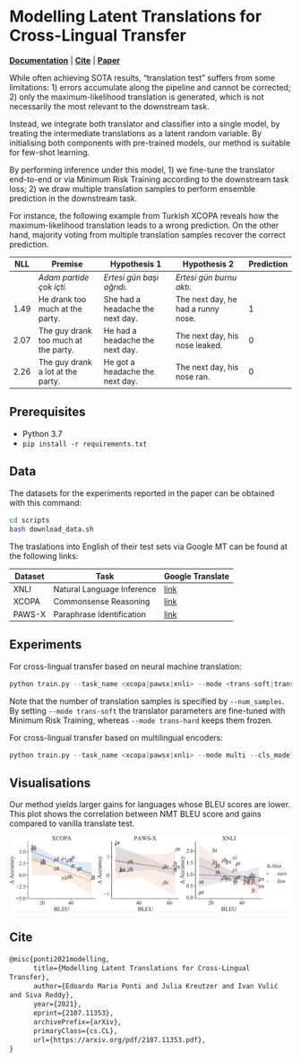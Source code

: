 # Modelling Latent Translations for Cross-Lingual Transfer

[**Documentation**](#prerequisites) | [**Cite**](#cite) | [**Paper**](https://arxiv.org/pdf/2107.11353.pdf)

While often achieving SOTA results, “translation test” suffers from some limitations: 1) errors accumulate along the pipeline and cannot be corrected; 2) only the maximum-likelihood translation is generated, which is not necessarily the most relevant to the downstream task. 

Instead, we integrate both translator and classifier into a single model, by treating the intermediate translations as a latent random variable. By initialising both components with pre-trained models, our method is suitable for few-shot learning. 

By performing inference under this model, 1) we fine-tune the translator end-to-end or via Minimum Risk Training according to the downstream task loss; 2) we draw multiple translation samples to perform ensemble prediction in the downstream task. 

For instance, the following example from Turkish XCOPA reveals how the maximum-likelihood translation leads to a wrong prediction. On the other hand, majority voting from multiple translation samples recover the correct prediction.

| NLL | Premise | Hypothesis 1 | Hypothesis 2 | Prediction |
| --- | --- | --- | --- | --- |
| | *Adam partide çok içti.* | *Ertesi gün başı ağrıdı.* | *Ertesi gün burnu aktı.* | |
| 1.49 | He drank too much at the party. | She had a headache the next day. | The next day, he had a runny nose. | 1 |
| 2.07 | The guy drank too much at the party. | He had a headache the next day. | The next day, his nose leaked. | 0 |
| 2.26 | The guy drank a lot at the party. | He got a headache the next day. | The next day, his nose ran. | 0 |

## Prerequisites

- Python 3.7
- ```pip install -r requirements.txt```

## Data
The datasets for the experiments reported in the paper can be obtained with this command:

```bash
cd scripts
bash download_data.sh
```

The traslations into English of their test sets via Google MT can be found at the following links:

| Dataset | Task | Google Translate |
| --- | --- | --- |
|XNLI|Natural Language Inference|[link](https://console.cloud.google.com/storage/browser/xtreme_translations/XNLI)|
|XCOPA|Commonsense Reasoning|[link](https://github.com/cambridgeltl/xcopa/tree/master/data-gmt)|
|PAWS-X|Paraphrase Identification|[link](https://console.cloud.google.com/storage/browser/xtreme_translations/PAWSX)|

## Experiments
For cross-lingual transfer based on neural machine translation:
```python
python train.py --task_name <xcopa|pawsx|xnli> --mode <trans-soft|trans-hard> --nmt_model_name <marian|google|mbart50> --do_train --do_eval --do_refine --num_samples 12 --per_gpu_train_batch_size 1 --gradient_accumulation_steps 24 --learning_rate 8e-6 --per_gpu_eval_batch_size 2
```

Note that the number of translation samples is specified by `--num_samples`. By setting `--mode trans-soft` the translator parameters are fine-tuned with Minimum Risk Training, whereas `--mode trans-hard` keeps them frozen.

For cross-lingual transfer based on multilingual encoders:
```python
python train.py --task_name <xcopa|pawsx|xnli> --mode multi --cls_model_name <xlmr|mbart50> --do_train --do_eval --do_refine --per_gpu_train_batch_size 4 --gradient_accumulation_steps 6 --learning_rate 8e-6 --max_seq_length 384 --num_train_epochs 2 --save_steps 1000
```

## Visualisations
Our method yields larger gains for languages whose BLEU scores are lower. This plot shows the correlation between NMT BLEU score and gains compared to vanilla translate test.

![Correlation between NMT BLEU score and gains compared to vanilla translate test](img/lines.png "Correlation between NMT BLEU score and gains compared to vanilla translate test")

## Cite
```
@misc{ponti2021modelling,
      title={Modelling Latent Translations for Cross-Lingual Transfer}, 
      author={Edoardo Maria Ponti and Julia Kreutzer and Ivan Vulić and Siva Reddy},
      year={2021},
      eprint={2107.11353},
      archivePrefix={arXiv},
      primaryClass={cs.CL},
      url={https://arxiv.org/pdf/2107.11353.pdf},
}
```
